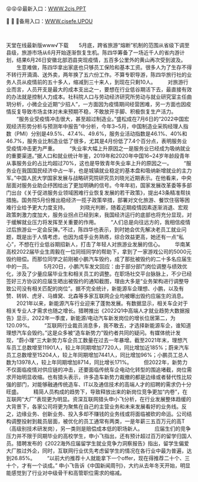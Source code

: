 <p>
	😝😝😝最新入口：<a href="http://www.baidu.com/link?url=6MA2SWnO3Raqke39an_0PUxosM6ZrUGzi1BN9tNnlPW&wd">WWW.2cjs.PPT</a> 
	<p>
		🤺
🤺
🤺备用入口：<a href="http://www.baidu.com/link?url=6MA2SWnO3Raqke39an_0PUxosM6ZrUGzi1BN9tNnlPW&wd">WWW.cjsefe.UPOU</a> 
	</p>
	<p>
		<br />
	</p>
	<p>
		天堂在线最新版www√下载　　5月底，跨省旅游“熔断”机制的范围从省级下调至县级，旅游市场从6月开始逐渐恢复生机。陈四华筹备了一场近千人的省内游计划，结果6月26日安徽北部泗县突现疫情，五百多公里外的黄山再次受到波及。
　　生意难做，陈四华拿出家底也只够员工保险和基本工资。很多人为了生存不得不转行开滴滴、送外卖，两年换了五六份工作。不算专职导游，陈四华旅行社的业务人员从疫情前的五十多人，缩减到三十来人，到现在只剩10人。
　　对旅游行业而言，人员开支是最大的成本支出之一，要想在行业低谷期活下去，最直接有效的办法就是控制人力成本。社科院人口与劳动经济研究所劳动与就业研究室主任曲玥分析，小微企业近期“少招人”，一方面因为疫情期间经营困难，另一方面也因疫情反复导致市场主体对未来预期不稳，不敢放开手脚、积极恢复生产活力。
　　“服务业受疫情冲击很大，甚至超过制造业。”盛松成在7月6日的“2022中国宏观经济形势分析与预测年中报告”中分析，今年3~5月，中国制造业采购经理人指数（PMI）分别是49.5%、47.4%、49.6%，服务业活动指数是46.1%、40%和46.7%，服务业比制造业低了很多，尤其是4月份低了7.4个百分点，表明服务业受疫情冲击更为严重。
　　“失业率大幅上升原因之一是服务业已经成为吸纳就业的重要渠道。”据人口和就业统计年鉴，2019年和2020年中国16~24岁年龄段青年从事服务业的占比均超过70%，这也是导致青年失业率上升的原因之一。
　　“服务业在我国国民经济中占一半，也是城镇就业稳定的基本盘和吸纳新增就业的主力军。”中国人民大学国家发展与战略研究院研究员刘晓光近期表示。在他看来，中央层面对服务业助企纾困给出了更加明确的信号。今年年初，国家发展改革委等多部门出台《关于促进服务业领域困难行业恢复发展的若干政策》，提出43条精准帮扶措施。国务院5月份推出稳经济一揽子政策举措，部署对文化旅游、餐饮住宿等困难行业给予更大力度支持。
　　刘晓光判断，随着近期疫情因素逐渐消退、宏观政策刺激力度加大，服务业拐点已经到来，我国经济运行的底部也将充分显现，对于缓解就业压力将发挥至关重要的作用。
　　“人们总是向往远方的，我相信疫情过后旅游业一定会反弹。”不过，陈四华也表示，到时她会优先解决老员工就业问题，既是出于人情考虑，也因为成手业务熟练，综合效益更高，她还有一点“私心”，不想在行业低谷期招新人，打击了年轻人对旅游业发展的信心。
　　华南某高校2022届毕业生周毅在一位同班同学的帮助下，拿到了一家游戏公司的5000元毁约赔偿。而那位同学之前刚被小鹏汽车毁约，成了那批被毁约的二十多名应届生中的一员。
　　5月20日，小鹏汽车发文回应：由于部分部门岗位调整与绩效优化，涉及了少量应届毕业生和相关员工的调整。在职场社交平台脉脉上，不少已经签好三方协议的应届生晒出被毁约的通知截图，理由大多是“业务架构进行调整导致公司没有相关匹配的岗位”。据不完全统计，新能源车企理想、小鹏，以及有赞、转转、虎牙、马蜂窝、北森等多家互联网企业均被曝出毁约应届生的消息。
　　2021年以来，新能源汽车行业迎来了蓬勃发展。有数据显示，相关车企对于相关专业人才需求也随之增长。猎聘推出《2022Q1中高端人才就业趋势大数据报告》显示，2022年一季度，新能源/电动汽车新发岗位的增长位居第二，为120.09%。
　　“互联网行业裁员消息多，我不敢去，才选择新能源车企，谁知道理想汽车会毁约。”这是众多被“造车新势力”毁约者共同的疑问。有媒体统计发现，“蔚小理”三大新势力车企员工数量在过去一年暴增。截至2021年末，理想汽车员工总数增至11901人，较上年同期增加7720人，同比增加近185%；蔚来汽车员工总数增至15204人，较上年同期增加7441人，同比增加96%；小鹏员工总人数为13978人，较上年同期增加8714，同比增长171%。
　　但2022年，新势力不仅面临疫情对供应链的冲击，还要面临传统车企电动化转型的围追堵截，岗位需求开始明显收缩。也有猎头表示，许多造车新势力裁撤的都是边缘或者替代性比较强的部门，对能够融通传统造车、IT以及通信技术的高端人才的招聘的需求仍十分旺盛。
　　精简人员构成的趋势下，导致释放出来的新岗位竞争更加“内卷”，在互联网“大厂”表现更为明显。资深互联网猎头申小飞分析，在行业发展整体趋缓的大背景下，各家公司将更为聚焦在自己的主营业务和未来发展看好的业务线。反之，边缘业务、创新业务、投入多却不赚钱的业务线或将面临被砍的命运。公司结构调整投射到裁员层面，被优化的员工通常有两类，一是年薪三五百万元的高T（高级别技术研发岗），另一类则是赔偿成本低的职场新人。
　　应届生们的竞争压力并不限于同期毕业的高校学生，申小飞指出，还有预计超过百万的留学归国人员。猎聘发布的《2022海外应届留学生就业竞争力洞察报告》指出，留学生偏爱大厂胜过外企，同时，互联网行业优先考虑留学生的情况在各行业中最为普遍，达到26.85%。
　　“以前大约推荐十人就能拿下一个offer，现在得推荐二十个、三十个，才有一个谈成。” 申小飞告诉《中国新闻周刊》，大约从去年冬天开始，明显能感觉到了行业对中级骨干和高管职位需求的缩减。
	</p>
